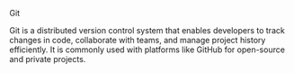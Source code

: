 Git

Git is a distributed version control system that enables developers to track changes in code, collaborate with teams, and manage project history efficiently. It is commonly used with platforms like GitHub for open-source and private projects.